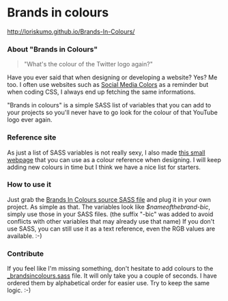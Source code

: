 # Brands in colours

http://loriskumo.github.io/Brands-In-Colours/

### About "Brands in Colours"
> "What's the colour of the Twitter logo again?"

Have you ever said that when designing or developing a website? Yes? Me too. I often use websites such as [Social Media Colors](http://redpik.github.io/social-media-colors/) as a reminder but when coding CSS, I always end up fetching the same informations.

"Brands in colours" is a simple SASS list of variables that you can add to your projects so you'll never have to go look for the colour of that YouTube logo ever again.

### Reference site
As just a list of SASS variables is not really sexy, I also made [this small webpage](http://loriskumo.github.io/Brands-In-Colours/) that you can use as a colour reference when designing. I will keep adding new colours in time but I think we have a nice list for starters.

### How to use it
Just grab the [Brands In Colours source SASS file](https://github.com/loriskumo/Brands-In-Colours/blob/gh-pages/stylesheets/sass/_brandsincolours.scss) and plug it in your own project. As simple as that. The variables look like _$nameofthebrand-bic_, simply use those in your SASS files. (the suffix "-bic" was added to avoid conflicts with other variables that may already use that name)
If you don't use SASS, you can still use it as a text reference, even the RGB values are available. :-)

### Contribute
If you feel like I'm missing something, don't hesitate to add colours to the [_brandsincolours.sass](https://github.com/loriskumo/Brands-In-Colours/blob/gh-pages/stylesheets/sass/_brandsincolours.scss) file.
It will only take you a couple of seconds. I have ordered them by alphabetical order for easier use. Try to keep the same logic. :-)